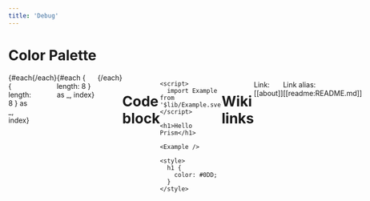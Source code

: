 ```yaml
---
title: 'Debug'
---
```


# Color Palette

<div class="flex">
  {#each { length: 8 } as _, index}
    <div class="block" style="background-color: var(--g{(2 * index + 1).toString(16)})" />
  {/each}
</div>

<div class="flex">
  {#each { length: 8 } as _, index}
    <div class="block" style="background-color: var(--c{(2 * index + 1).toString(16)})" />
  {/each}
</div>

# Code block

```svelte
<script>
  import Example from '$lib/Example.svelte';
</script>

<h1>Hello Prism</h1>

<Example />

<style>
  h1 {
    color: #0DD;
  }
</style>
```

# Wiki links

Link: [[about]]

Link alias: [[readme:README.md]]

<style>
  .flex {
    display: flex;
  }

  .block {
    flex: 1;
    height: 8rem;
  }
</style>
